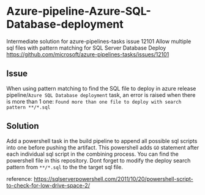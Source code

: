 # Azure-pipeline-Azure-SQL-Database-deployment
Intermediate solution for azure-pipelines-tasks issue 12101 Allow multiple sql files with pattern matching for SQL Server Database Deploy
https://github.com/microsoft/azure-pipelines-tasks/issues/12101

## Issue
When using pattern matching to find the SQL file to deploy in azure release pipeline/`Azure SQL Database deployment` task, an error is raised when there is more than 1 one: `Found more than one file to deploy with search pattern **/*.sql`

## Solution
Add a powershell task in the build pipeline to append all possible sql scripts into one before pushing the artifact. This powershell adds `GO` statement after each individual sql script in the combining process. You can find the powershell file in this repository. Dont forget to modify the deploy search pattern from `**/*.sql` to the the target sql file. 

reference:
https://sqlserverpowershell.com/2011/10/20/powershell-script-to-check-for-low-drive-space-2/
